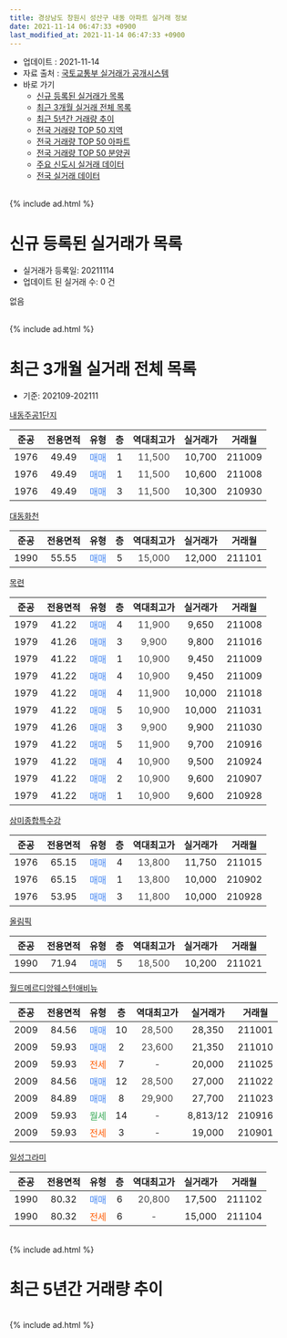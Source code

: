 ```yaml
---
title: 경상남도 창원시 성산구 내동 아파트 실거래 정보
date: 2021-11-14 06:47:33 +0900
last_modified_at: 2021-11-14 06:47:33 +0900
---
```


* 업데이트 : 2021-11-14
* 자료 출처 : [국토교통부 실거래가 공개시스템](http://rt.molit.go.kr)
* 바로 가기
    * [신규 등록된 실거래가 목록](#신규-등록된-실거래가-목록)
    * [최근 3개월 실거래 전체 목록](#최근-3개월-실거래-전체-목록)
    * [최근 5년간 거래량 추이](#최근-5년간-거래량-추이)
    * [전국 거래량 TOP 50 지역](https://inasie.github.io/apt-trade-info/최근-3개월-전국에서-가장-거래가-많이-발생한-지역)
    * [전국 거래량 TOP 50 아파트](https://inasie.github.io/apt-trade-info/최근-3개월-전국에서-가장-거래가-많이-발생한-아파트)
    * [전국 거래량 TOP 50 분양권](https://inasie.github.io/apt-trade-info/최근-3개월-전국에서-가장-거래가-많이-발생한-분양권)
    * [주요 신도시 실거래 데이터](https://inasie.github.io/apt-trade-info/주요-신도시)
    * [전국 실거래 데이터](https://inasie.github.io/apt-trade-info/전국)
<br>
{% include ad.html %}
<br>

# 신규 등록된 실거래가 목록
* 실거래가 등록일: 20211114
* 업데이트 된 실거래 수: 0 건

없음

<br>
{% include ad.html %}
<br>

# 최근 3개월 실거래 전체 목록
* 기준: 202109-202111


[내동주공1단지](https://search.naver.com/search.naver?query=%EA%B2%BD%EC%83%81%EB%82%A8%EB%8F%84+%EC%B0%BD%EC%9B%90%EC%8B%9C+%EC%84%B1%EC%82%B0%EA%B5%AC+%EB%82%B4%EB%8F%99+%EB%82%B4%EB%8F%99%EC%A3%BC%EA%B3%B51%EB%8B%A8%EC%A7%80)

|준공|전용면적|유형|층|역대최고가|실거래가|거래월|
|:---:|:---:|:---:|:---:|:---:|:---:|:---:|
|1976|49.49|<span style="color:#4285f3">매매</span>|1|<span style="color:#444444">11,500</span>|10,700|211009|
|1976|49.49|<span style="color:#4285f3">매매</span>|1|<span style="color:#444444">11,500</span>|10,600|211008|
|1976|49.49|<span style="color:#4285f3">매매</span>|3|<span style="color:#444444">11,500</span>|10,300|210930|

[대동화천](https://search.naver.com/search.naver?query=%EA%B2%BD%EC%83%81%EB%82%A8%EB%8F%84+%EC%B0%BD%EC%9B%90%EC%8B%9C+%EC%84%B1%EC%82%B0%EA%B5%AC+%EB%82%B4%EB%8F%99+%EB%8C%80%EB%8F%99%ED%99%94%EC%B2%9C)

|준공|전용면적|유형|층|역대최고가|실거래가|거래월|
|:---:|:---:|:---:|:---:|:---:|:---:|:---:|
|1990|55.55|<span style="color:#4285f3">매매</span>|5|<span style="color:#444444">15,000</span>|12,000|211101|

[목련](https://search.naver.com/search.naver?query=%EA%B2%BD%EC%83%81%EB%82%A8%EB%8F%84+%EC%B0%BD%EC%9B%90%EC%8B%9C+%EC%84%B1%EC%82%B0%EA%B5%AC+%EB%82%B4%EB%8F%99+%EB%AA%A9%EB%A0%A8)

|준공|전용면적|유형|층|역대최고가|실거래가|거래월|
|:---:|:---:|:---:|:---:|:---:|:---:|:---:|
|1979|41.22|<span style="color:#4285f3">매매</span>|4|<span style="color:#444444">11,900</span>|9,650|211008|
|1979|41.26|<span style="color:#4285f3">매매</span>|3|<span style="color:#444444">9,900</span>|9,800|211016|
|1979|41.22|<span style="color:#4285f3">매매</span>|1|<span style="color:#444444">10,900</span>|9,450|211009|
|1979|41.22|<span style="color:#4285f3">매매</span>|4|<span style="color:#444444">10,900</span>|9,450|211009|
|1979|41.22|<span style="color:#4285f3">매매</span>|4|<span style="color:#444444">11,900</span>|10,000|211018|
|1979|41.22|<span style="color:#4285f3">매매</span>|5|<span style="color:#444444">10,900</span>|10,000|211031|
|1979|41.26|<span style="color:#4285f3">매매</span>|3|<span style="color:#444444">9,900</span>|9,900|211030|
|1979|41.22|<span style="color:#4285f3">매매</span>|5|<span style="color:#444444">11,900</span>|9,700|210916|
|1979|41.22|<span style="color:#4285f3">매매</span>|4|<span style="color:#444444">10,900</span>|9,500|210924|
|1979|41.22|<span style="color:#4285f3">매매</span>|2|<span style="color:#444444">10,900</span>|9,600|210907|
|1979|41.22|<span style="color:#4285f3">매매</span>|1|<span style="color:#444444">10,900</span>|9,600|210928|

[삼미종합특수강](https://search.naver.com/search.naver?query=%EA%B2%BD%EC%83%81%EB%82%A8%EB%8F%84+%EC%B0%BD%EC%9B%90%EC%8B%9C+%EC%84%B1%EC%82%B0%EA%B5%AC+%EB%82%B4%EB%8F%99+%EC%82%BC%EB%AF%B8%EC%A2%85%ED%95%A9%ED%8A%B9%EC%88%98%EA%B0%95)

|준공|전용면적|유형|층|역대최고가|실거래가|거래월|
|:---:|:---:|:---:|:---:|:---:|:---:|:---:|
|1976|65.15|<span style="color:#4285f3">매매</span>|4|<span style="color:#444444">13,800</span>|11,750|211015|
|1976|65.15|<span style="color:#4285f3">매매</span>|1|<span style="color:#444444">13,800</span>|10,000|210902|
|1976|53.95|<span style="color:#4285f3">매매</span>|3|<span style="color:#444444">11,800</span>|10,000|210928|

[올림픽](https://search.naver.com/search.naver?query=%EA%B2%BD%EC%83%81%EB%82%A8%EB%8F%84+%EC%B0%BD%EC%9B%90%EC%8B%9C+%EC%84%B1%EC%82%B0%EA%B5%AC+%EB%82%B4%EB%8F%99+%EC%98%AC%EB%A6%BC%ED%94%BD)

|준공|전용면적|유형|층|역대최고가|실거래가|거래월|
|:---:|:---:|:---:|:---:|:---:|:---:|:---:|
|1990|71.94|<span style="color:#4285f3">매매</span>|5|<span style="color:#444444">18,500</span>|10,200|211021|

[월드메르디앙웨스턴애비뉴](https://search.naver.com/search.naver?query=%EA%B2%BD%EC%83%81%EB%82%A8%EB%8F%84+%EC%B0%BD%EC%9B%90%EC%8B%9C+%EC%84%B1%EC%82%B0%EA%B5%AC+%EB%82%B4%EB%8F%99+%EC%9B%94%EB%93%9C%EB%A9%94%EB%A5%B4%EB%94%94%EC%95%99%EC%9B%A8%EC%8A%A4%ED%84%B4%EC%95%A0%EB%B9%84%EB%89%B4)

|준공|전용면적|유형|층|역대최고가|실거래가|거래월|
|:---:|:---:|:---:|:---:|:---:|:---:|:---:|
|2009|84.56|<span style="color:#4285f3">매매</span>|10|<span style="color:#444444">28,500</span>|28,350|211001|
|2009|59.93|<span style="color:#4285f3">매매</span>|2|<span style="color:#444444">23,600</span>|21,350|211010|
|2009|59.93|<span style="color:#ff5a00">전세</span>|7|<span style="color:#444444">-</span>|20,000|211025|
|2009|84.56|<span style="color:#4285f3">매매</span>|12|<span style="color:#444444">28,500</span>|27,000|211022|
|2009|84.89|<span style="color:#4285f3">매매</span>|8|<span style="color:#444444">29,900</span>|27,700|211023|
|2009|59.93|<span style="color:#34a853">월세</span>|14|<span style="color:#444444">-</span>|8,813/12|210916|
|2009|59.93|<span style="color:#ff5a00">전세</span>|3|<span style="color:#444444">-</span>|19,000|210901|

[일성그라미](https://search.naver.com/search.naver?query=%EA%B2%BD%EC%83%81%EB%82%A8%EB%8F%84+%EC%B0%BD%EC%9B%90%EC%8B%9C+%EC%84%B1%EC%82%B0%EA%B5%AC+%EB%82%B4%EB%8F%99+%EC%9D%BC%EC%84%B1%EA%B7%B8%EB%9D%BC%EB%AF%B8)

|준공|전용면적|유형|층|역대최고가|실거래가|거래월|
|:---:|:---:|:---:|:---:|:---:|:---:|:---:|
|1990|80.32|<span style="color:#4285f3">매매</span>|6|<span style="color:#444444">20,800</span>|17,500|211102|
|1990|80.32|<span style="color:#ff5a00">전세</span>|6|<span style="color:#444444">-</span>|15,000|211104|


<br>
{% include ad.html %}
<br>

# 최근 5년간 거래량 추이


<div style="width:100%;">
    <canvas id="deal_progress" height="200"></canvas>
</div>

<script>
new Chart(document.getElementById("deal_progress"), {
    type: 'line',
    data: {
        labels: ['201611','201612','201701','201702','201703','201704','201705','201706','201707','201708','201709','201710','201711','201712','201801','201802','201803','201804','201805','201806','201807','201808','201809','201810','201811','201812','201901','201902','201903','201904','201905','201906','201907','201908','201909','201910','201911','201912','202001','202002','202003','202004','202005','202006','202007','202008','202009','202010','202011','202012','202101','202102','202103','202104','202105','202106','202107','202108','202109','202110','202111'],
        datasets: [{
            label: '매매',
            pointRadius: 1,
            data: [8, 5, 3, 5, 9, 8, 6, 3, 2, 2, 3, 3, 2, 4, 1, 2, 2, 2, 3, 3, 3, 1, 4, 6, 0, 2, 3, 3, 5, 7, 6, 4, 1, 6, 2, 6, 13, 9, 6, 11, 5, 8, 13, 40, 24, 7, 7, 12, 24, 36, 5, 3, 8, 6, 21, 4, 8, 8, 7, 15, 2],
            borderColor: "rgba(255, 201, 14, 1)",
            backgroundColor: "rgba(255, 201, 14, 0.5)",
            fill: false,
            lineTension: 0
        },{
            label: '전월세',
            pointRadius: 1,
            data: [2, 8, 6, 5, 4, 2, 4, 4, 5, 5, 4, 4, 4, 4, 4, 2, 7, 0, 4, 2, 3, 6, 3, 5, 3, 8, 5, 8, 12, 3, 9, 4, 3, 1, 4, 5, 5, 6, 4, 2, 7, 1, 1, 3, 7, 5, 6, 2, 4, 8, 4, 2, 0, 8, 4, 6, 0, 5, 2, 1, 1],
            borderColor: "rgba(0, 141, 185, 1)",
            backgroundColor: "rgba(0, 141, 185, 0.5)",
            fill: false,
            lineTension: 0
        }
        ]
    },
    options: {
        responsive: true,
        title: {
            display: false
        },
        tooltips: {
            mode: 'index',
            intersect: false
        },
        hover: {
            mode: 'nearest',
            intersect: true
        },
        scales: {
            xAxes: [{
                display: true,
                scaleLabel: {
                    display: true,
                    labelString: '년/월'
                }
            }],
            yAxes: [{
                display: true,
                ticks: {
                    suggestedMin: 0,
                },
                scaleLabel: {
                    display: true,
                    labelString: '실거래 수'
                }
            }]
        }
    }
});

</script>


<br>
{% include ad.html %}
<br>

